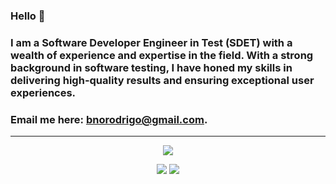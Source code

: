 ### Hello 👋

### I am a Software Developer Engineer in Test (SDET) with a wealth of experience and expertise in the field. With a strong background in software testing, I have honed my skills in delivering high-quality results and ensuring exceptional user experiences.

### Email me here: [bnorodrigo@gmail.com](mailto:bnorodrigo@gmail.com).
---

<p align="center">
<picture>
<source 
  srcset="https://github-readme-stats.vercel.app/api?username=Brunorodrigoss&show_icons=true&theme=dark"
  media="(prefers-color-scheme: dark)"
/>
<source
  srcset="https://github-readme-stats.vercel.app/api?username=Brunorodrigoss&show_icons=true"
  media="(prefers-color-scheme: light), (prefers-color-scheme: no-preference)"
/>
<img src="https://github-readme-stats.vercel.app/api?username=Brunorodrigoss&show_icons=true" />
</picture>
</p>

<p align="center">
<a target="_blank" href="https://github.com/Brunorodrigoss"><img src="https://img.shields.io/github/followers/Brunorodrigoss?style=social" /></a>
<a target="_bland" href="https://linkedin.com/in/brunorodrigo/"><img src="https://img.shields.io/badge/linkedin-brunorodrigo-blue?style=social&logo=linkedin" /></a>
</p>
